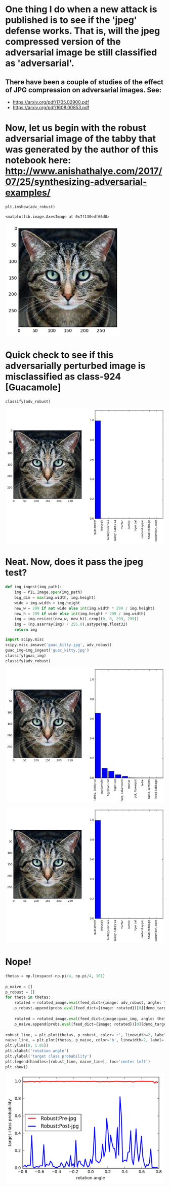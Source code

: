 
# One thing I do when a new attack is published is to see if the 'jpeg' defense works. That is, will the jpeg compressed version of the adversarial image be still classified as 'adversarial'.  
## There have been a couple of studies of the effect of JPG compression on adversarial images. See:

- https://arxiv.org/pdf/1705.02900.pdf
- https://arxiv.org/pdf/1608.00853.pdf

# Now, let us begin with the robust adversarial image of the tabby that was generated by the author of this notebook here: http://www.anishathalye.com/2017/07/25/synthesizing-adversarial-examples/


```python
plt.imshow(adv_robust)
```




    <matplotlib.image.AxesImage at 0x7f130edf66d0>




![png](output_2_1.png)


# Quick check to see if this adversarially perturbed image is misclassified as class-924 [Guacamole]


```python
classify(adv_robust)
```


![png](output_4_0.png)


# Neat. Now, does it pass the jpeg test?


```python
def img_ingest(img_path):
    img = PIL.Image.open(img_path)
    big_dim = max(img.width, img.height)
    wide = img.width > img.height
    new_w = 299 if not wide else int(img.width * 299 / img.height)
    new_h = 299 if wide else int(img.height * 299 / img.width)
    img = img.resize((new_w, new_h)).crop((0, 0, 299, 299))
    img = (np.asarray(img) / 255.0).astype(np.float32)
    return img
```


```python
import scipy.misc
scipy.misc.imsave('guac_kitty.jpg', adv_robust)
guac_img=img_ingest('guac_kitty.jpg')
classify(guac_img)
classify(adv_robust)
```


![png](output_7_0.png)



![png](output_7_1.png)


# Nope!


```python
thetas = np.linspace(-np.pi/4, np.pi/4, 101)

p_naive = []
p_robust = []
for theta in thetas:
    rotated = rotated_image.eval(feed_dict={image: adv_robust, angle: theta})
    p_robust.append(probs.eval(feed_dict={image: rotated})[0][demo_target])
    
    rotated = rotated_image.eval(feed_dict={image:guac_img, angle: theta})
    p_naive.append(probs.eval(feed_dict={image: rotated})[0][demo_target])

robust_line, = plt.plot(thetas, p_robust, color='r', linewidth=2, label='Robust:Pre-jpg')
naive_line, = plt.plot(thetas, p_naive, color='b', linewidth=2, label='Robust:Post-jpg')
plt.ylim([0, 1.05])
plt.xlabel('rotation angle')
plt.ylabel('target class probability')
plt.legend(handles=[robust_line, naive_line], loc='center left')
plt.show()
```


![png](output_9_0.png)


